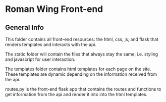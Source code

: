 # Roman Wing Front-end

## General Info

This folder contains all front-end resources: the html, css, js, and flask that renders templates and interacts with the api.

The static folder will contain the files that always stay the same, i.e. styling and javascript for user interaction.

The templates folder contains html templates for each page on the site. These templates are dynamic depending on the information received from the api.

routes.py is the front-end flask app that contains the routes and functions to get information from the api and render it into into the html templates.
